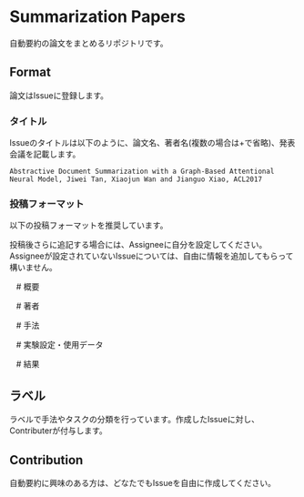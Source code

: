 # Summarization Papers
自動要約の論文をまとめるリポジトリです。

## Format
論文はIssueに登録します。
### タイトル
Issueのタイトルは以下のように、論文名、著者名(複数の場合は+で省略)、発表会議を記載します。

``Abstractive Document Summarization with a Graph-Based Attentional Neural Model, Jiwei Tan, Xiaojun Wan and Jianguo Xiao, ACL2017``

### 投稿フォーマット
以下の投稿フォーマットを推奨しています。

投稿後さらに追記する場合には、Assigneeに自分を設定してください。
Assigneeが設定されていないIssueについては、自由に情報を追加してもらって構いません。

    # 概要
    
    # 著者
    
    
    # 手法
    
    # 実験設定・使用データ
    
    # 結果
    
## ラベル
ラベルで手法やタスクの分類を行っています。作成したIssueに対し、Contributerが付与します。

## Contribution
自動要約に興味のある方は、どなたでもIssueを自由に作成してください。
